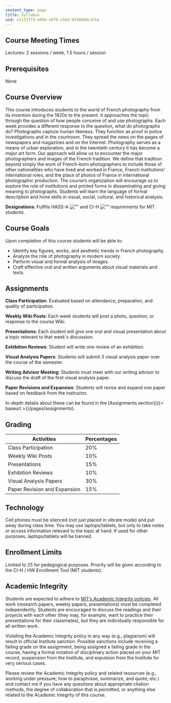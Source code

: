 ```yaml
---
content_type: page
title: Syllabus
uid: e1123ff4-e666-a9f0-c5bd-b339668c1e5a
---
```


Course Meeting Times
--------------------

Lectures: 2 sessions / week, 1.5 hours / session

Prerequisites
-------------

None

Course Overview
---------------

This course introduces students to the world of French photography from its invention during the 1820s to the present. It approaches the topic through the question of how people conceive of and use photographs. Each week provides a different response to the question, what do photographs do? Photographs capture human likeness. They function as proof in police investigations and in the courtroom. They spread the news on the pages of newspapers and magazines and on the Internet. Photography serves as a means of urban exploration, and in the twentieth century it has become a major art form. Our approach will allow us to encounter the major photographers and images of the French tradition. We define that tradition beyond simply the work of French-born photographers to include those of other nationalities who have lived and worked in France, French institutions’ international roles, and the place of photos of France in international photographic production. The course’s organization will encourage us to explore the role of institutions and printed forms in disseminating and giving meaning to photographs. Students will learn the language of formal description and hone skills in visual, social, cultural, and historical analysis.

**Designations**: Fullfils HASS-A ![””](/images/educator/icon-question-hass-a.png) and CI-H ![””](/images/educator/icon-question-cih.png) requirements for MIT students.

Course Goals
------------

Upon completion of this course students will be able to:

*   Identify key figures, works, and aesthetic trends in French photography.
*   Analyze the role of photography in modern society.
*   Perform visual and formal analysis of images.
*   Craft effective oral and written arguments about visual materials and texts.

Assignments
-----------

**Class Participation**: Evaluated based on attendance, preparation, and quality of participation.

**Weekly Wiki Posts**: Each week students will post a photo, question, or response to the course Wiki.

**Presentations**: Each student will give one oral and visual presentation about a topic relevant to that week's discussion.

**Exhibition Reviews**: Student will write one review of an exhibition.

**Visual Analysis Papers**: Students will submit 3 visual analysis paper over the course of the semester.

**Writing Advisor Meeting**: Students must meet with our writing advisor to discuss the draft of the first visual analysis paper.

**Paper Revisions and Expansion**: Students will revise and expand one paper based on feedback from the instructor.

In-depth details about these can be found in the [Assignments section]({{< baseurl >}}/pages/assignments).

Grading
-------

| Activities | Percentages |
| --- | --- |
| Class Participation | 20% |
| Weekly Wiki Posts | 10% |
| Presentations | 15% |
| Exhibition Reviews | 10% |
| Visual Analysis Papers | 30% |
| Paper Revision and Expansion | 15% 

Technology
----------

Cell phones must be silenced (not just placed in vibrate mode) and put away during class time. You may use laptops/tablets, but only to take notes or access information relevant to the topic at hand. If used for other purposes, laptops/tablets will be banned.

Enrollment Limits
-----------------

Limited to 25 for pedagogical purposes. Priority will be given according to the CI-H / HW Enrollment Tool (MIT students).

Academic Integrity
------------------

Students are expected to adhere to [MIT’s Academic Integrity policies](http://integrity.mit.edu). All work (research papers, weekly papers, presentations) must be completed independently. Students are encouraged to discuss the readings and their projects with each other (they may, for example, want to practice their presentations for their classmates), but they are individually responsible for all written work.

Violating the Academic Integrity policy in any way (e.g., plagiarism) will result in official Institute sanction. Possible sanctions include receiving a failing grade on the assignment, being assigned a failing grade in the course, having a formal notation of disciplinary action placed on your MIT record, suspension from the Institute, and expulsion from the Institute for very serious cases.

Please review the Academic Integrity policy and related resources (e.g., working under pressure; how to paraphrase, summarize, and quote; etc.) and contact me if you have any questions about appropriate citation methods, the degree of collaboration that is permitted, or anything else related to the Academic Integrity of this course.